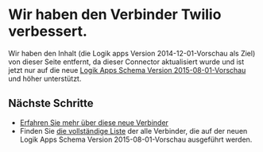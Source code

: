 <properties
   pageTitle="Verwenden den Verbinder Twilio Logik Apps | Microsoft Azure-App-Verwaltungsdienst"
   description="So erstellen und Konfigurieren der app Twilio Verbinder oder API und diese in einer app Logik in Azure-App-Dienst verwenden"
   services="logic-apps"
   documentationCenter=".net,nodejs,java"
   authors="msftman"
   manager="erikre"
   editor=""/>

<tags
   ms.service="logic-apps"
   ms.devlang="multiple"
   ms.topic="article"
   ms.tgt_pltfrm="na"
   ms.workload="integration"
   ms.date="04/19/2016"
   ms.author="deonhe"/>


# <a name="weve-improved-the-twilio-connector"></a>Wir haben den Verbinder Twilio verbessert. 

Wir haben den Inhalt (die Logik apps Version 2014-12-01-Vorschau als Ziel) von dieser Seite entfernt, da dieser Connector aktualisiert wurde und ist jetzt nur auf die neue [Logik Apps Schema Version 2015-08-01-Vorschau](./app-service-logic-schema-2015-08-01.md) und höher unterstützt. 


## <a name="next-steps"></a>Nächste Schritte    

- [Erfahren Sie mehr über diese neue Verbinder](../connectors/connectors-create-api-twilio.md)
- Finden Sie [die vollständige Liste](../connectors/apis-list.md) der alle Verbinder, die auf der neuen Logik Apps Schema Version 2015-08-01-Vorschau ausgeführt werden.  